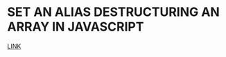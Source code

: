 # SET AN ALIAS DESTRUCTURING AN ARRAY IN JAVASCRIPT

[LINK](https://stackoverflow.com/questions/42374120/how-to-add-default-value-and-alias-using-es6-de-structuring)